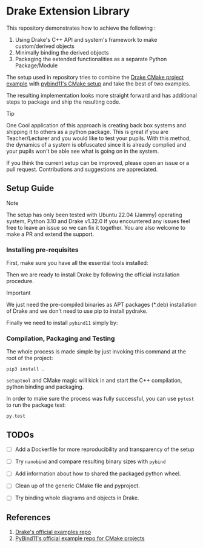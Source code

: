 # Drake Extension Library
This repository demonstrates how to achieve the following :
1. Using Drake's C++ API and system's framework to make custom/derived objects
2. Minimally binding the derived objects
3. Packaging the extended functionalities as a separate Python Package/Module

The setup used in repository tries to combine the [Drake CMake project example](https://github.com/RobotLocomotion/drake-external-examples/tree/main) with [pybind11's CMake setup](https://github.com/pybind/cmake_example/tree/master) and take the best of two examples.

The resulting implementation looks more straight forward and has additional steps to package and ship the resulting code.

> [!TIP]
> One Cool application of this approach is creating back box systems and shipping it to others as a python package. This is great if you are Teacher/Lecturer and you would like to test your pupils. With this method, the dynamics of a system is obfuscated since it is already complied and your pupils won't be able see what is going on in the system.

If you think the current setup can be improved, please open an issue or a pull request. Contributions and suggestions are appreciated.


## Setup Guide
> [!NOTE]
> The setup has only been tested with Ubuntu 22.04 (Jammy) operating system, Python 3.10 and Drake v1.32.0
> If you encountered any issues feel free to leave an issue so we can fix it together.
> You are also welcome to make a PR and extend the support.

### Installing pre-requisites
First, make sure you have all the essential tools installed:


Then we are ready to install Drake by following the official installation procedure.
> [!IMPORTANT]
> We just need the  pre-compiled binaries as APT packages (*.deb)  installation of Drake and we don't need to use pip to install pydrake.

Finally we need to install `pybind11` simply by:


### Compilation, Packaging and Testing
The whole process is made simple by just invoking this command at the root of the project:

```
pip3 install .
```

`setuptool` and CMake magic will kick in and start the C++ compilation, python binding and packaging.


In order to make sure the process was fully successful, you can use `pytest` to run the package test:
```
py.test
```

## TODOs
- [ ] Add a Dockerfile for more reproducibility and transparency of the setup
- [ ] Try `nanobind` and compare resulting binary sizes with `pybind`
- [ ] Add information about how to shared the packaged python wheel.
- [ ] Clean up of the generic CMake file and pyproject.
- [ ] Try binding whole diagrams and objects in Drake.


## References
1. [Drake's official examples repo](https://github.com/RobotLocomotion/drake-external-examples/tree/main)
2. [PyBind11's official example repo for CMake projects](https://github.com/pybind/cmake_example/tree/master)
